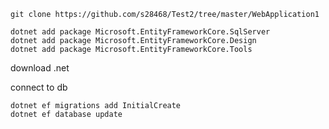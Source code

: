 ﻿```
git clone https://github.com/s28468/Test2/tree/master/WebApplication1
```
```
dotnet add package Microsoft.EntityFrameworkCore.SqlServer
dotnet add package Microsoft.EntityFrameworkCore.Design
dotnet add package Microsoft.EntityFrameworkCore.Tools
```
download .net

connect to db
```
dotnet ef migrations add InitialCreate
dotnet ef database update
```
